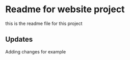 # Readme for website project

this is the readme file for this project

## Updates

Adding changes for example